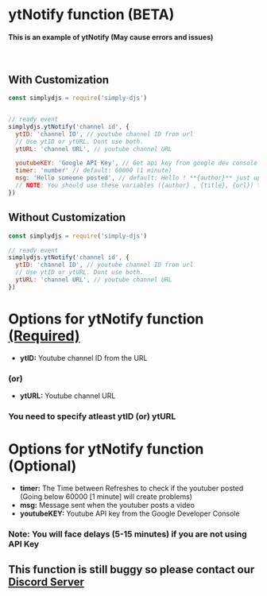 # ytNotify function (BETA)
#### This is an example of ytNotify (May cause errors and issues)
<br>

## With Customization
```js
const simplydjs = require('simply-djs')


// ready event
simplydjs.ytNotify('channel id', {
  ytID: 'channel ID', // youtube channel ID from url
  // Use ytID or ytURL. Dont use both.
  ytURL: 'channel URL', // youtube channel URL

  youtubeKEY: 'Google API Key', // Get api key from google dev console (optional)
  timer: 'number' // default: 60000 (1 minute)
  msg: 'Hello someone posted', // default: Hello ! **{author}** just uploaded a new video **{title}**\n\n*{url}*
  // NOTE: You should use these variables ({author} , {title}, {url}) to build the message (and) NO EMBEDS ALLOWED
})
```
## Without Customization
```js
const simplydjs = require('simply-djs')

// ready event
simplydjs.ytNotify('channel id', {
  ytID: 'channel ID', // youtube channel ID from url
  // Use ytID or ytURL. Dont use both.
  ytURL: 'channel URL', // youtube channel URL
})
```

# Options for ytNotify function [(Required)](https://github.com/Rahuletto/simply-djs/edit/main/Examples/ytNotify.md)
- **ytID:** Youtube channel ID from the URL
### (or)
- **ytURL:** Youtube channel URL

### You need to specify atleast ytID (or) ytURL

# Options for ytNotify function (Optional)
- **timer:** The Time between Refreshes to check if the youtuber posted (Going below 60000 [1 minute] will create problems)
- **msg:** Message sent when the youtuber posts a video
- **youtubeKEY:** Youtube API key from the Google Developer Console

### Note: You will face delays (5-15 minutes) if you are not using API Key

## This function is still buggy so please contact our [Discord Server](https://discord.gg/3JzDV9T5Fn)
